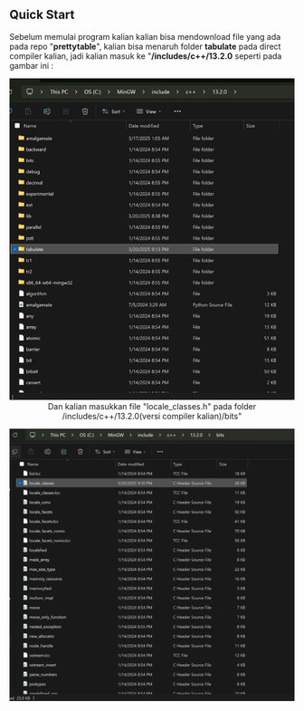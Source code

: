 ## Quick Start

Sebelum memulai program kalian kalian bisa mendownload file yang ada pada repo "**prettytable**", kalian bisa menaruh folder **tabulate** pada direct compiler kalian, jadi kalian masuk ke "**/includes/c++/13.2.0**
seperti pada gambar ini :
<p align="center">
     <img src="https://github.com/orkvacy/praktikum-apl/blob/main/images/filetabu.jpg"/>
Dan kalian masukkan file "locale_classes.h" pada folder /includes/c++/13.2.0(versi compiler kalian)/bits"
<p align="center">
     <img src="https://github.com/orkvacy/praktikum-apl/blob/main/images/filebits.jpg"/>

